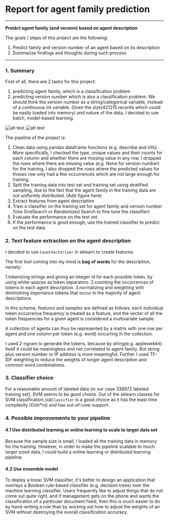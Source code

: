 # **Report for agent family prediction**


---

**Preidct agent family (and version) based on agent description**

The goals / steps of this project are the following:
1. Predict family and version number of an agent based on its description
2. Summarize findings and thoughts during such process


---



### 1. Summary
First of all, there are 2 tasks for this project:
1. predicting agent family, which is a classification problem
2. predicting version number which is also a classification problem. We should think the version number as a string/categorical variable, instead of a continuous int variable.
Given the size(421215 records which could be easily loaded into memory) and nature of the data, I decided to use batch, model-based learning.

![alt text][family]
![alt text][version]

[family]: https://github.com/energydatasci/browser_family_extraction/blob/master/images/family_countplot.png "Family Distribution in the Data"
[version]: https://github.com/energydatasci/browser_family_extraction/blob/master/images/version_countplot.png "version Distribution in the Data"


The pipeline of the project is:
1. Clean data using pandas dataframe functions (e.g. describe and info). More specifically, I checked the type, unique values and their counts for each column and whether there
are missing value in any row. I dropped the rows where there are missing value (e.g. None for version number) for the training. I also dropped the rows where the predicted values for thoses row only had a few occurrences which
are not large enough for training.
2. Split the training data into test set and training set using stratified sampling, due to the fact that the agent family in the training data are not uniformly distributed. (Add figure here)
3. Extract features from agent description
4. Train a classifier on the training set for agent family and version number (Use GridSearch or Randomized Search to fine tune the classifier)
5. Evaluate the performance on the test set
6. If the performance is good enough, use the trained classifier to predict on the test data


### 2. Text feature extraction on the agent description

I decided to use  `CountVectorizer` in sklearn to create features.

The first tool coming into my mind is **bag of words** for the description, namely:

1.tokenizing strings and giving an integer id for each possible token,  by using white-spaces as token separators.
2.counting the occurrences of tokens in each agent description.
3.normalizing and weighting with diminishing importance tokens that occur in the majority of agent descriptions.

In this scheme, features and samples are defined as follows:
each individual token occurrence frequency is treated as a feature, and the vector of all the token frequencies for a given agent is considered a multivariate sample.

A collection of agents can thus be represented by a matrix with one row per agent and one column per token (e.g. word) occurring in the collection.

I used 2-ngram to generate the tokens, because by string(e.g. applewebkit) itself it could be meaningless and not correlated to agent family.
But string plus version number or IP address is more meaningful. Further I used TF-IDF weighting to reduce the weights of longer agent description and common word combinations.

### 3. Classifier choice
For a reasonable amount of labeled data (in our case 336972 labeled training set), SVM seems to be good choice. Out of the sklearn classes
for SVM classification,`SGDClassifier` is a good choice as it has the least time complexity (O(m*n)) and has out-of-core support.


### 4. Possible improvements to your pipeline
#### 4.1 Use distributed learning or online learning to scale to larger data set

Because the sample size is small, I loaded all the training data in memory for the training. However, in order to make the pipeline scalable to
much larger sized data, I could build a online learning or distributed learning pipeline.
#### 4.2 Use ensemble model

To deploy a linear SVM classifier, it's better to design an application that overlays a Boolean rule-based classifier (e.g. decision trees) over the machine learning classifier.
Users frequently like to adjust things that do not come out quite right, and if management gets on the phone and wants the classification of a particular document fixed,
then this is much easier to do by hand-writing a rule than by working out how to adjust the weights of an SVM without destroying the overall classification accuracy.



